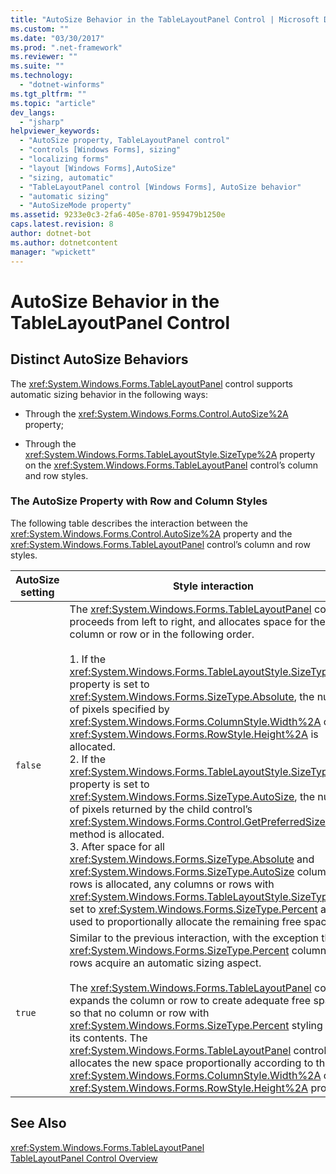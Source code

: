 ```yaml
---
title: "AutoSize Behavior in the TableLayoutPanel Control | Microsoft Docs"
ms.custom: ""
ms.date: "03/30/2017"
ms.prod: ".net-framework"
ms.reviewer: ""
ms.suite: ""
ms.technology: 
  - "dotnet-winforms"
ms.tgt_pltfrm: ""
ms.topic: "article"
dev_langs: 
  - "jsharp"
helpviewer_keywords: 
  - "AutoSize property, TableLayoutPanel control"
  - "controls [Windows Forms], sizing"
  - "localizing forms"
  - "layout [Windows Forms],AutoSize"
  - "sizing, automatic"
  - "TableLayoutPanel control [Windows Forms], AutoSize behavior"
  - "automatic sizing"
  - "AutoSizeMode property"
ms.assetid: 9233e0c3-2fa6-405e-8701-959479b1250e
caps.latest.revision: 8
author: dotnet-bot
ms.author: dotnetcontent
manager: "wpickett"
---
```

# AutoSize Behavior in the TableLayoutPanel Control
## Distinct AutoSize Behaviors  
 The <xref:System.Windows.Forms.TableLayoutPanel> control supports automatic sizing behavior in the following ways:  
  
-   Through the <xref:System.Windows.Forms.Control.AutoSize%2A> property;  
  
-   Through the <xref:System.Windows.Forms.TableLayoutStyle.SizeType%2A> property on the <xref:System.Windows.Forms.TableLayoutPanel> control’s column and row styles.  
  
### The AutoSize Property with Row and Column Styles  
 The following table describes the interaction between the <xref:System.Windows.Forms.Control.AutoSize%2A> property and the <xref:System.Windows.Forms.TableLayoutPanel> control’s column and row styles.  
  
|AutoSize setting|Style interaction|  
|----------------------|-----------------------|  
|`false`|The <xref:System.Windows.Forms.TableLayoutPanel> control proceeds from left to right, and allocates space for the column or row or in the following order.<br /><br /> 1.  If the <xref:System.Windows.Forms.TableLayoutStyle.SizeType%2A> property is set to <xref:System.Windows.Forms.SizeType.Absolute>, the number of pixels specified by <xref:System.Windows.Forms.ColumnStyle.Width%2A> or <xref:System.Windows.Forms.RowStyle.Height%2A> is allocated.<br />2.  If the <xref:System.Windows.Forms.TableLayoutStyle.SizeType%2A> property is set to <xref:System.Windows.Forms.SizeType.AutoSize>, the number of pixels returned by the child control’s <xref:System.Windows.Forms.Control.GetPreferredSize%2A> method is allocated.<br />3.  After space for all <xref:System.Windows.Forms.SizeType.Absolute> and <xref:System.Windows.Forms.SizeType.AutoSize> columns or rows is allocated, any columns or rows with <xref:System.Windows.Forms.TableLayoutStyle.SizeType%2A> set to <xref:System.Windows.Forms.SizeType.Percent> are used to proportionally allocate the remaining free space|  
|`true`|Similar to the previous interaction, with the exception that <xref:System.Windows.Forms.SizeType.Percent> columns or rows acquire an automatic sizing aspect.<br /><br /> The <xref:System.Windows.Forms.TableLayoutPanel> control expands the column or row to create adequate free space, so that no column or row with <xref:System.Windows.Forms.SizeType.Percent> styling clips its contents. The <xref:System.Windows.Forms.TableLayoutPanel> control allocates the new space proportionally according to the <xref:System.Windows.Forms.ColumnStyle.Width%2A> or <xref:System.Windows.Forms.RowStyle.Height%2A> property.|  
  
## See Also  
 <xref:System.Windows.Forms.TableLayoutPanel>   
 [TableLayoutPanel Control Overview](../../../../docs/framework/winforms/controls/tablelayoutpanel-control-overview.md)